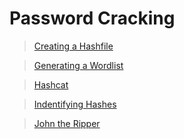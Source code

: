 # Password Cracking
> [Creating a Hashfile](./Password_Cracking/Creating_a_Hashfile.md)

> [Generating a Wordlist](./Password_Cracking/Generating_a_Wordlist.md)

> [Hashcat](./Password_Cracking/Hashcat.md)

> [Indentifying Hashes](./Password_Cracking/Identifying_Hashes.md)

> [John the Ripper](./Password_Cracking/John_the_Ripper.md)